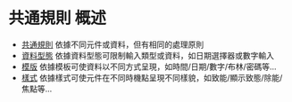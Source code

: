 # 共通規則 概述

* [共通規則](rule)
        依據不同元件或資料，但有相同的處理原則
* [資料型態](dataFormat)
        依據資料型態可限制輸入類型或資料，如日期選擇器或數字輸入
* [模版](model)
        依據模板可使資料以不同方式呈現，如時間/日期/數字/布林/密碼等...
* [樣式](style)
        依據樣式可使元件在不同時機點呈現不同樣貌，如致能/顯示致態/除能/焦點等...
